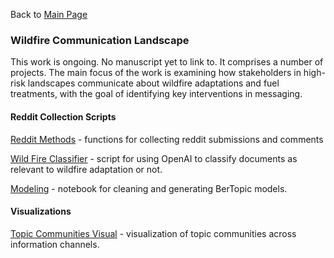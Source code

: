 Back to [Main Page](https://github.com/jsachs802/research_overview/blob/main/README.md)


### Wildfire Communication Landscape

This work is ongoing. No manuscript yet to link to. It comprises a number of projects. The main focus of the work is examining how stakeholders in high-risk landscapes communicate about wildfire adaptations and fuel treatments, with the goal of identifying key interventions in messaging. 

#### Reddit Collection Scripts 

[Reddit Methods](https://github.com/jsachs802/research_overview/blob/main/bert_modeling/reddit_methods2.py) - functions for collecting reddit submissions and comments 

[Wild Fire Classifier](https://github.com/jsachs802/research_overview/blob/main/bert_modeling/process_reddit_submission.py) - script for using OpenAI to classify documents as relevant to wildfire adaptation or not. 

[Modeling](https://github.com/jsachs802/research_overview/blob/main/bert_modeling/merged_model_clean.ipynb) - notebook for cleaning and generating BerTopic models.

#### Visualizations

[Topic Communities Visual](https://communications-project.s3.us-east-2.amazonaws.com/para_embedding_visualization_09_03.html) - visualization of topic communities across information channels.

